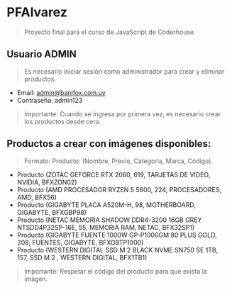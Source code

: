 # PFAlvarez

> Proyecto final para el curso de JavaScript de Coderhouse.

## Usuario ADMIN

> Es necesario iniciar sesión como administrador para crear y eliminar productos.

- Email: admin@banifox.com.uy
- Contraseña: admin123

> Importante: Cuando se ingresa por primera vez, es necesario crear los productos desde cero.

## Productos a crear con imágenes disponibles:

> Formato: Producto: (Nombre, Precio, Categoria, Marca, Código).

- Producto (ZOTAC GEFORCE RTX 2060, 619, TARJETAS DE VIDEO, NVIDIA, BFXZON02)
- Producto (AMD PROCESADOR RYZEN 5 5600, 224, PROCESADORES, AMD, BFX56)
- Producto (GIGABYTE PLACA A520M-H, 98, MOTHERBOARD, GIGABYTE, BFXGBP98)
- Producto (NETAC MEMORIA SHADOW DDR4-3200 16GB GREY NTSDD4P32SP-16E, 55, MEMORIA RAM, NETAC, BFX32SP1)
- Producto (GIGABYTE FUENTE 1000W GP-P1000GM 80 PLUS GOLD, 208, FUENTES, GIGABYTE, BFXGBTP1000)
- Producto (WESTERN DIGITAL SSD M.2 BLACK NVME SN750 SE 1TB, 157, SSD M.2 , WESTERN DIGITAL, BFX1TB1)

> Importante: Respetar el código del producto para que exista la imágen.
